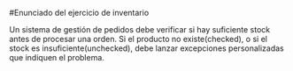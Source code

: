 #Enunciado del ejercicio de inventario

Un sistema de gestión de pedidos debe verificar si hay suficiente stock antes de procesar una orden. Si el producto no existe(checked), o si el stock es insuficiente(unchecked), debe lanzar excepciones personalizadas que indiquen el problema.